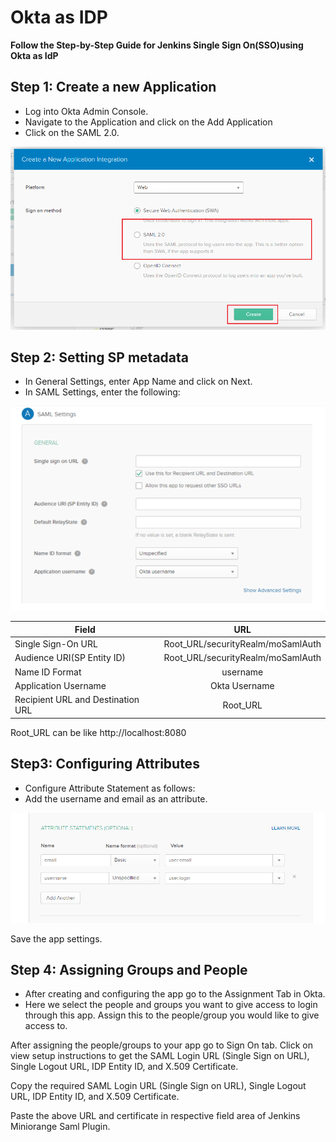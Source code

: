 # Okta as IDP

**Follow the Step-by-Step Guide for Jenkins Single Sign On(SSO)using Okta as IdP**


## Step 1: Create a new Application
* Log into Okta Admin Console.
* Navigate to the Application and click on the Add Application
* Click on the SAML 2.0.

![image_1](/docs/images/okta_as_idp/okta_new_app_1.PNG)

## Step 2: Setting  SP metadata
* In General  Settings, enter App Name and click on Next.
* In SAML Settings, enter the following:

![image_2](/docs/images/okta_as_idp/okta_saml_setting_2.png)

| Field  | URL |         
| ------------- |:-------------:|
| Single Sign-On URL  | Root_URL/securityRealm/moSamlAuth | 
| Audience URI(SP Entity ID)  | Root_URL/securityRealm/moSamlAuth |  
| Name ID Format | username | 
| Application Username | Okta Username | 
| Recipient URL and Destination URL | Root_URL | 

Root_URL can be like http://localhost:8080

## Step3: Configuring Attributes ##
* Configure Attribute Statement as follows:
* Add the username and email as an attribute.

![image_3](/docs/images/okta_as_idp/okta_attribute_3.PNG)

Save the app settings.

## Step 4: Assigning Groups and People ##
* After creating and configuring the app go to the Assignment Tab in Okta.
* Here we select the people and groups you want to give access to login through this app. Assign this to the people/group you would like to give access to.


After assigning the people/groups to your app go to Sign On tab.
Click on view setup instructions to get the SAML Login URL (Single Sign on URL), Single Logout URL, IDP Entity ID, and X.509 Certificate.


Copy the required SAML Login URL (Single Sign on URL), Single Logout URL, IDP Entity ID, and X.509 Certificate.

Paste the above URL and certificate in respective field area of Jenkins  Miniorange Saml Plugin.
